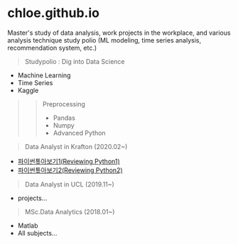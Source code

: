 # chloe.github.io
Master's study of data analysis, work projects in the workplace, and various analysis technique study polio (ML modeling, time series analysis, recommendation system, etc.)

> Studypolio : Dig into Data Science
- Machine Learning
- Time Series
- Kaggle
>> Preprocessing
>> - Pandas
>> - Numpy
>> - Advanced Python

> Data Analyst in Krafton (2020.02~)
- [파이썬톺아보기1(Reviewing Python1)](test_220207.html)
- [파이썬톺아보기2(Reviewing Python2)](test_220207.html) <br/>


> Data Analyst in UCL (2019.11~)
- projects...


> MSc.Data Analytics (2018.01~)
- Matlab
- All subjects...
